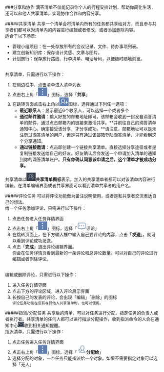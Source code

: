 ###分享和协作
滴答清单不仅能记录你个人的行程安排计划，帮助你简化生活，还可以和他人共享清单，实现协作合作和内容分享。

#####共享清单
共享一个清单会将清单内所有的任务都共享给对方，而且参与共享者们都可以对清单内的内容进行编辑或者修改，或者添加删除内容。
<br >适合于以下场景:
- 管理小组项目：在一处存放所有的会议记录、文件、待办事项列表。
- 建立创新知识库：保存设计灵感、文章与图片。
- 计划旅行：保存旅行路线、行李清单、电话号码，以便随时随地浏览。

<br >共享清单，只需进行以下操作：
1. 在侧边栏中，点击清单进入清单列表
2. 点击右上角「<img src="../images/image3100.png" title="更多" width="30" />」图标，选择「**共享**」
3. 在跳转页面点击右上角以<img src="../images/image4503.jpg" title="共享成员" width="30" />图标，选择通过下列任一选项：
   - **最近联系人**：显示最近6个联系人，可以选择一个或者多个
   - **通过邮件邀请**：输入好友的邮箱地址即可。该邮箱会收到一封发自滴答清单的邮件，通过点击邮箱内的链接来激活共享。**并前往自己的滴答清单通知中心，确定接受该分享，才分享成功。**请注意，邮箱地址可以是未注册过滴答清单的用户，但是只有通过该邮箱登陆滴答清单，才能看到这个分享通知。
   - **通过链接邀请**：点击即创建一个链接共享清单。直接选择分享途径或者是复制链接发送给自己的好友。好友确认后会发送一个申请加入清单的通知到你的滴答清单账户。**只有你确认同意该申请之后，这个清单才被成功分享。**

共享清单以<img src="../images/image4501.jpg" title="共享" width="30" />**共享清单图标**表示，加入的共享清单者都可以对该清单内容进行编辑。在清单编辑界面或者共享界面可以看到清单共享者的用户名。

#####评论任务
可以将评论功能做为备注说明使用，或者是和共享者交流表达自己的想法。
<br >给一个任务添加评论，只需进行以下操作：
1. 点击任务进入任务详情界面
2. 点击右上角「<img src="../images/image3100.png" title="更多" width="30" />」图标，选择「<img src="../images/image4502.jpg" title="评论" width="30" />评论」
3. 在跳转页面上，在下方输入框中输入自己要评论的内容，点击「**发送**」，就可以看到评论成功发送。
4. 点击「**完成**」退出评论编辑界面。
<br >你会在任务详情页看到最新的一条评论和总评论数量。可以对自己的评论进行编辑或者删除评论。

<br >编辑或删除评论，只需进行以下操作：
1. 进入任务详情界面
2. 点击下方的评论区域，进入评论展示界面
3. 长按自己的发表的评论，会出现「编辑」「删除」的图标
<br >`评论任务功能在没有与其他人共享清单时，也可以使用。`

#####指派/分配任务
共享后的清单，可以对任务进行分配，指定任务的负责人或者执行者。共享清单的任何人都可以进行指派分配操作，收到指派命令的人会在通知中心<img src="../images/image4505.jpg" title="分配给" width="20" />收到相关通知提醒。
<br >指派清单，只需进行以下操作：
1. 点击任务进入任务详情界面
2. 点击右上角「<img src="../images/image3100.png" title="更多" width="30" />」图标，选择「<img src="../images/image4504.jpg" title="分配给" width="30" />**分配给**」
3. 选择分配的对象，一个任务只能指派给一个对象。如果不需要指定对象可以选择「无人」



